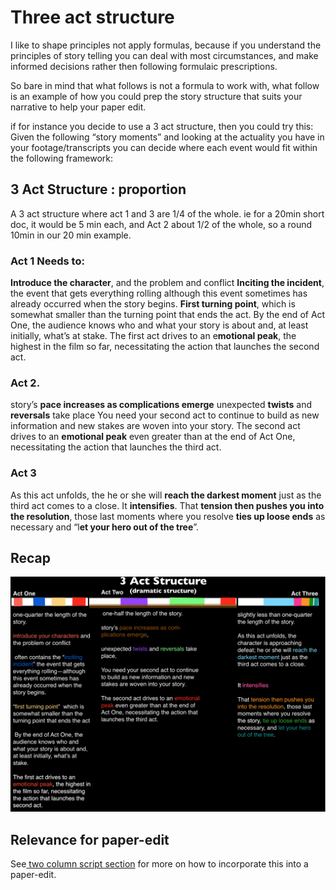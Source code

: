 # Three act structure

I like to shape principles not apply formulas, because if you understand the principles of story telling you can deal with most circumstances, and make informed decisions rather then following formulaic prescriptions.

So bare in mind that what follows is not a formula to work with, what follow is an example of how you could prep the story structure that suits your narrative to help your paper edit.

if for instance you decide to use a 3 act structure, then you could try this: Given the following “story moments” and looking at the actuality you have in your footage/transcripts you can decide where each event would fit within the following framework:

## 3 Act Structure : proportion

A 3 act structure where act 1 and 3 are 1/4 of the whole. ie for a 20min short doc, it would be 5 min each, and Act 2 about 1/2 of the whole, so a round 10min in our 20 min example.

### Act 1 Needs to:

**Introduce the character**, and the problem and conflict **Inciting the incident**, the event that gets everything rolling although this event sometimes has already occurred when the story begins. **First turning point**, which is somewhat smaller than the turning point that ends the act. By the end of Act One, the audience knows who and what your story is about and, at least initially, what’s at stake. The first act drives to an e**motional peak**, the highest in the film so far, necessitating the action that launches the second act.

### Act 2.

story’s **pace increases as complications emerge** unexpected **twists** and **reversals** take place You need your second act to continue to build as new information and new stakes are woven into your story. The second act drives to an **emotional peak** even greater than at the end of Act One, necessitating the action that launches the third act.

### Act 3

As this act unfolds, the he or she will **reach the darkest moment** just as the third act comes to a close. It **intensifies**. That **tension then pushes you into the resolution**, those last moments where you resolve **ties up loose ends** as necessary and “l**et your hero out of the tree**”.

## Recap

![3 Act Structure](../.gitbook/assets/3-act-structure.png)

## Relevance for paper-edit

See[ two column script section](../two-column-script/two-column-script.md) for more on how to incorporate this into a paper-edit.

